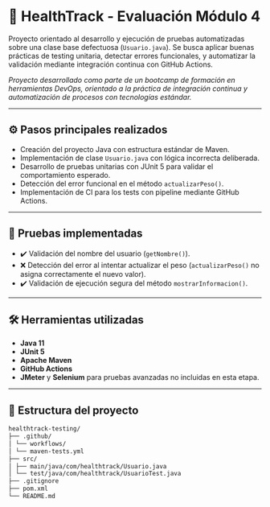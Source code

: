 # 🧪 HealthTrack - Evaluación Módulo 4

Proyecto orientado al desarrollo y ejecución de pruebas automatizadas sobre una clase base defectuosa (`Usuario.java`). Se busca aplicar buenas prácticas de testing unitaria, detectar errores funcionales, y automatizar la validación mediante integración continua con GitHub Actions.

*Proyecto desarrollado como parte de un bootcamp de formación en herramientas DevOps, orientado a la práctica de integración continua y automatización de procesos con tecnologías estándar.*

---

## ⚙️ Pasos principales realizados

- Creación del proyecto Java con estructura estándar de Maven.
- Implementación de clase `Usuario.java` con lógica incorrecta deliberada.
- Desarrollo de pruebas unitarias con JUnit 5 para validar el comportamiento esperado.
- Detección del error funcional en el método `actualizarPeso()`.
- Implementación de CI para los tests con pipeline mediante GitHub Actions.

---

## 🧪 Pruebas implementadas

- ✔️ Validación del nombre del usuario (`getNombre()`).
- ❌ Detección del error al intentar actualizar el peso (`actualizarPeso()` no asigna correctamente el nuevo valor).
- ✔️ Validación de ejecución segura del método `mostrarInformacion()`.

---

## 🛠️ Herramientas utilizadas

- **Java 11**  
- **JUnit 5**  
- **Apache Maven**  
- **GitHub Actions**  
- **JMeter** y **Selenium** para pruebas avanzadas no incluidas en esta etapa.

---

## 📁 Estructura del proyecto

```bash
healthtrack-testing/
├── .github/
│ └── workflows/
│ └── maven-tests.yml
├── src/
│ ├── main/java/com/healthtrack/Usuario.java
│ └── test/java/com/healthtrack/UsuarioTest.java
├── .gitignore
├── pom.xml
└── README.md
```

